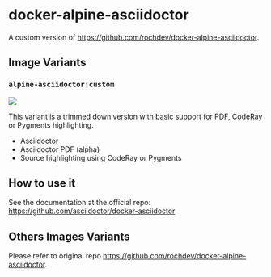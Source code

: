 # docker-alpine-asciidoctor

A custom version of https://github.com/rochdev/docker-alpine-asciidoctor.

## Image Variants

### `alpine-asciidoctor:custom`

[![](https://images.microbadger.com/badges/image/janfy/alpine-asciidoctor:custom.svg)](http://microbadger.com/images/janfy/alpine-asciidoctor:custom "Get your own image badge on microbadger.com")

This variant is a trimmed down version with basic support for PDF, CodeRay or Pygments highlighting.

* Asciidoctor
* Asciidoctor PDF (alpha)
* Source highlighting using CodeRay or Pygments

## How to use it

See the documentation at the official repo: https://github.com/asciidoctor/docker-asciidoctor

## Others Images Variants

Please refer to original repo https://github.com/rochdev/docker-alpine-asciidoctor.
